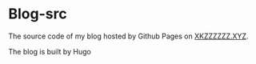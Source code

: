 # Blog-src

The source code of my blog hosted by Github Pages on [XKZZZZZZ.XYZ](https://xkzzzzzz.xyz).  

The blog is built by Hugo

